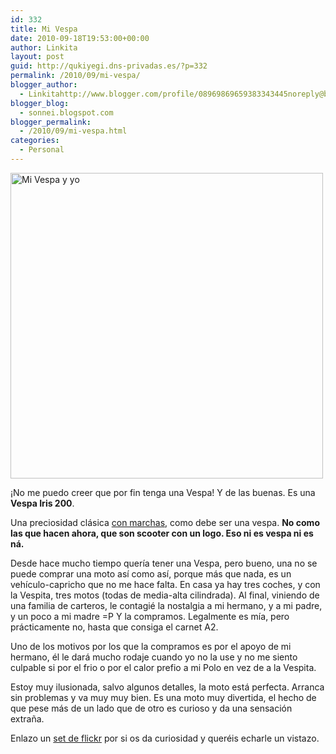 ```yaml
---
id: 332
title: Mi Vespa
date: 2010-09-18T19:53:00+00:00
author: Linkita
layout: post
guid: http://qukiyegi.dns-privadas.es/?p=332
permalink: /2010/09/mi-vespa/
blogger_author:
  - Linkitahttp://www.blogger.com/profile/08969869659383343445noreply@blogger.com
blogger_blog:
  - sonnei.blogspot.com
blogger_permalink:
  - /2010/09/mi-vespa.html
categories:
  - Personal
---
```

[<img src="http://farm5.static.flickr.com/4150/5001674619_89d58979a3.jpg" width="500" height="489" alt="Mi Vespa y yo" />](http://www.flickr.com/photos/linkita/5001674619/ "Mi Vespa y yo by Linkita, on Flickr")

¡No me puedo creer que por fin tenga una Vespa! Y de las buenas. Es una **Vespa Iris 200**.

Una preciosidad clásica [con marchas](http://www.flickr.com/photos/linkita/5002242858/in/set-72157624983287322/), como debe ser una vespa. **No como las que hacen ahora, que son scooter con un logo. Eso ni es vespa ni es ná.**

Desde hace mucho tiempo quería tener una Vespa, pero bueno, una no se puede comprar una moto así como así, porque más que nada, es un vehículo-capricho que no me hace falta. En casa ya hay tres coches, y con la Vespita, tres motos (todas de media-alta cilindrada). Al final, viniendo de una familia de carteros, le contagié la nostalgia a mi hermano, y a mi padre, y un poco a mi madre =P Y la compramos. Legalmente es mía, pero prácticamente no, hasta que consiga el carnet A2.

Uno de los motivos por los que la compramos es por el apoyo de mi hermano, él le dará mucho rodaje cuando yo no la use y no me siento culpable si por el frio o por el calor prefio a mi Polo en vez de a la Vespita.

Estoy muy ilusionada, salvo algunos detalles, la moto está perfecta. Arranca sin problemas y va muy muy bien. Es una moto muy divertida, el hecho de que pese más de un lado que de otro es curioso y da una sensación extraña.

Enlazo un [set de flickr](http://www.flickr.com/photos/linkita/sets/72157624983287322/with/5001674619/) por si os da curiosidad y queréis echarle un vistazo.